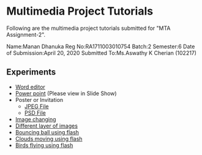 # Multimedia Project Tutorials

Following are the multimedia project tutorials submitted for "MTA Assignment-2".


Name:Manan Dhanuka
Reg No:RA1711003010754
Batch:2
Semester:6
Date of Submission:April 20, 2020
Submitted To:Ms.Aswathy K Cherian (102217)

## Experiments

* [Word editor](https://drive.google.com/open?id=1MJl5aNrq-3lUgUnakpeGzT6t4ZCEneJE)
* [Power point](https://drive.google.com/open?id=1OPliD8-DvYJN6gYa10SHpcxL81R5Dg8M) (Please view in Slide Show)
* Poster or Invitation 
  - [JPEG File](https://drive.google.com/open?id=1YjsoHlsFJWJsPOc_dUPtZwDIYdyvw3wa) 
  - [PSD File](https://drive.google.com/open?id=1bE3GxAH0xXDvsPB6fTELZTaG3NhnkEko)
* [Image changing](https://drive.google.com/open?id=1W2qQEdEuEnxhWmYE40kRSDs_fRqu2O8v)
* [Different layer of images](https://drive.google.com/open?id=1-8qJYV-TkS5XrDozc-jV9C4elpJ2lDEO)
* [Bouncing ball using flash](https://drive.google.com/open?id=1ahjzvw1hlGF6-ebPDBKCWhZF2Zi573vQ)
* [Clouds moving using flash](https://drive.google.com/open?id=1B3EO9T4awrawpeWWleorQ_IhWakLnOxH)
* [Birds flying using flash](https://drive.google.com/open?id=1HsmonSPW06H3-XwpYuASYM1Xd6X826ND)
